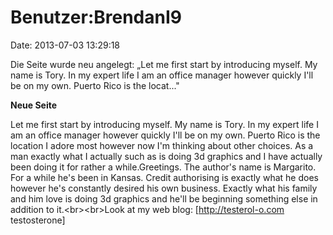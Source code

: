 Benutzer:BrendanI9
==================

Date: 2013-07-03 13:29:18

Die Seite wurde neu angelegt: „Let me first start by introducing myself.
My name is Tory. In my expert life I am an office manager however
quickly I\'ll be on my own. Puerto Rico is the locat..."

**Neue Seite**

<div>

Let me first start by introducing myself. My name is Tory. In my expert
life I am an office manager however quickly I\'ll be on my own. Puerto
Rico is the location I adore most however now I\'m thinking about other
choices. As a man exactly what I actually such as is doing 3d graphics
and I have actually been doing it for rather a while.Greetings. The
author\'s name is Margarito. For a while he\'s been in Kansas. Credit
authorising is exactly what he does however he\'s constantly desired his
own business. Exactly what his family and him love is doing 3d graphics
and he\'ll be beginning something else in addition to
it.\<br\>\<br\>Look at my web blog: \[http://testerol-o.com
testosterone\]

</div>
